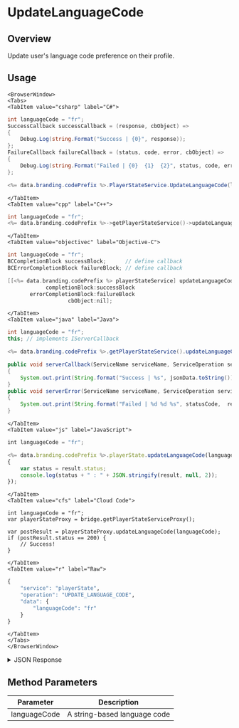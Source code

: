 # UpdateLanguageCode
## Overview
Update user's language code preference on their profile.

<PartialServop service_name="playerState" operation_name="UPDATE_LANGUAGE_CODE" />

## Usage

```mdx-code-block
<BrowserWindow>
<Tabs>
<TabItem value="csharp" label="C#">
```

```csharp
int languageCode = "fr";
SuccessCallback successCallback = (response, cbObject) =>
{
    Debug.Log(string.Format("Success | {0}", response));
};
FailureCallback failureCallback = (status, code, error, cbObject) =>
{
    Debug.Log(string.Format("Failed | {0}  {1}  {2}", status, code, error));
};

<%= data.branding.codePrefix %>.PlayerStateService.UpdateLanguageCode(languageCode, successCallback, failureCallback);
```

```mdx-code-block
</TabItem>
<TabItem value="cpp" label="C++">
```

```cpp
int languageCode = "fr";
<%= data.branding.codePrefix %>->getPlayerStateService()->updateLanguageCode(languageCode, this);
```

```mdx-code-block
</TabItem>
<TabItem value="objectivec" label="Objective-C">
```

```objectivec
int languageCode = "fr";
BCCompletionBlock successBlock;      // define callback
BCErrorCompletionBlock failureBlock; // define callback

[[<%= data.branding.codePrefix %> playerStateService] updateLanguageCode:languageCode
            completionBlock:successBlock
       errorCompletionBlock:failureBlock
                   cbObject:nil];
```

```mdx-code-block
</TabItem>
<TabItem value="java" label="Java">
```

```java
int languageCode = "fr";
this; // implements IServerCallback

<%= data.branding.codePrefix %>.getPlayerStateService().updateLanguageCode(languageCode, this);

public void serverCallback(ServiceName serviceName, ServiceOperation serviceOperation, JSONObject jsonData)
{
    System.out.print(String.format("Success | %s", jsonData.toString()));
}
public void serverError(ServiceName serviceName, ServiceOperation serviceOperation, int statusCode, int reasonCode, String jsonError)
{
    System.out.print(String.format("Failed | %d %d %s", statusCode,  reasonCode, jsonError.toString()));
}
```

```mdx-code-block
</TabItem>
<TabItem value="js" label="JavaScript">
```

```javascript
int languageCode = "fr";

<%= data.branding.codePrefix %>.playerState.updateLanguageCode(languageCode, result =>
{
	var status = result.status;
	console.log(status + " : " + JSON.stringify(result, null, 2));
});
```

```mdx-code-block
</TabItem>
<TabItem value="cfs" label="Cloud Code">
```

```cfscript
int languageCode = "fr";
var playerStateProxy = bridge.getPlayerStateServiceProxy();

var postResult = playerStateProxy.updateLanguageCode(languageCode);
if (postResult.status == 200) {
    // Success!
}
```

```mdx-code-block
</TabItem>
<TabItem value="r" label="Raw">
```

```r
{
	"service": "playerState",
	"operation": "UPDATE_LANGUAGE_CODE",
	"data": {
		"languageCode": "fr"
	}
}
```

```mdx-code-block
</TabItem>
</Tabs>
</BrowserWindow>
```

<details>
<summary>JSON Response</summary>

```json
{
    "status":200,
    "data":
    {
        "languageCode": "fr"
    }
}
```
</details>

## Method Parameters
Parameter | Description
--------- | -----------
languageCode | A string-based language code


